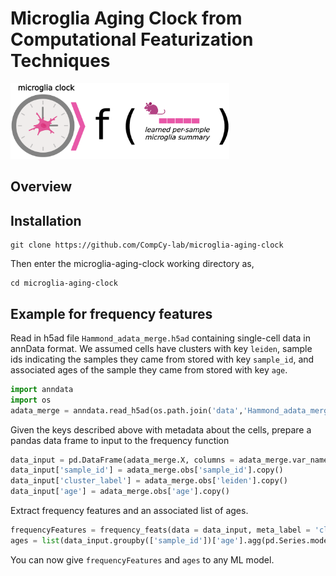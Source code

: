# Microglia Aging Clock from Computational Featurization Techniques
<p>
  <img src="https://github.com/CompCy-lab/microglia-aging-clock/blob/main/microglia_img.png?raw=True" width="350" />
</p>

## Overview

## Installation

```
git clone https://github.com/CompCy-lab/microglia-aging-clock
```

Then enter the microglia-aging-clock working directory as,

```
cd microglia-aging-clock
```

## Example for frequency features

Read in h5ad file `Hammond_adata_merge.h5ad` containing single-cell data in annData format. We assumed cells have clusters with key `leiden`, sample ids indicating the samples they came from stored with key `sample_id`, and associated ages of the sample they came from stored with key `age`.

```python
import anndata
import os
adata_merge = anndata.read_h5ad(os.path.join('data','Hammond_adata_merge.h5ad'))
```
Given the keys described above with metadata about the cells, prepare a pandas data frame to input to the frequency function

```python
data_input = pd.DataFrame(adata_merge.X, columns = adata_merge.var_names, index = adata_merge.obs_names)
data_input['sample_id'] = adata_merge.obs['sample_id'].copy()
data_input['cluster_label'] = adata_merge.obs['leiden'].copy()
data_input['age'] = adata_merge.obs['age'].copy()
```
Extract frequency features and an associated list of ages.

```python
frequencyFeatures = frequency_feats(data = data_input, meta_label = 'cluster_label')
ages = list(data_input.groupby(['sample_id'])['age'].agg(pd.Series.mode))
```

You can now give `frequencyFeatures` and `ages` to any ML model.

